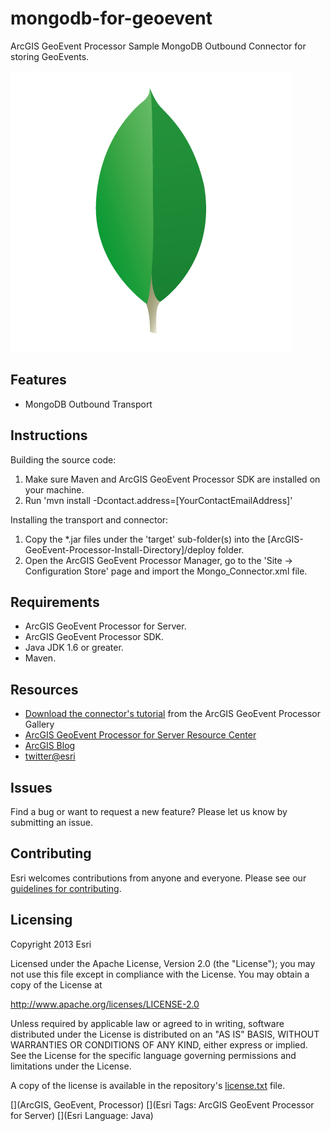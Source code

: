 # mongodb-for-geoevent

ArcGIS GeoEvent Processor Sample MongoDB Outbound Connector for storing GeoEvents.

![App](mongodb-for-geoevent.png?raw=true)

## Features
* MongoDB Outbound Transport

## Instructions

Building the source code:

1. Make sure Maven and ArcGIS GeoEvent Processor SDK are installed on your machine.
2. Run 'mvn install -Dcontact.address=[YourContactEmailAddress]'

Installing the transport and connector:

1. Copy the *.jar files under the 'target' sub-folder(s) into the [ArcGIS-GeoEvent-Processor-Install-Directory]/deploy folder.
2. Open the ArcGIS GeoEvent Processor Manager, go to the 'Site -> Configuration Store' page and import the Mongo_Connector.xml file.

## Requirements

* ArcGIS GeoEvent Processor for Server.
* ArcGIS GeoEvent Processor SDK.
* Java JDK 1.6 or greater.
* Maven.

## Resources

* [Download the connector's tutorial](http://www.arcgis.com/home/item.html?id=0f246f7e9f074b3f80b24724b460e82f) from the ArcGIS GeoEvent Processor Gallery
* [ArcGIS GeoEvent Processor for Server Resource Center](http://pro.arcgis.com/share/geoevent-processor/)
* [ArcGIS Blog](http://blogs.esri.com/esri/arcgis/)
* [twitter@esri](http://twitter.com/esri)

## Issues

Find a bug or want to request a new feature?  Please let us know by submitting an issue.

## Contributing

Esri welcomes contributions from anyone and everyone. Please see our [guidelines for contributing](https://github.com/esri/contributing).

## Licensing
Copyright 2013 Esri

Licensed under the Apache License, Version 2.0 (the "License");
you may not use this file except in compliance with the License.
You may obtain a copy of the License at

   http://www.apache.org/licenses/LICENSE-2.0

Unless required by applicable law or agreed to in writing, software
distributed under the License is distributed on an "AS IS" BASIS,
WITHOUT WARRANTIES OR CONDITIONS OF ANY KIND, either express or implied.
See the License for the specific language governing permissions and
limitations under the License.

A copy of the license is available in the repository's [license.txt](license.txt?raw=true) file.

[](ArcGIS, GeoEvent, Processor)
[](Esri Tags: ArcGIS GeoEvent Processor for Server)
[](Esri Language: Java)